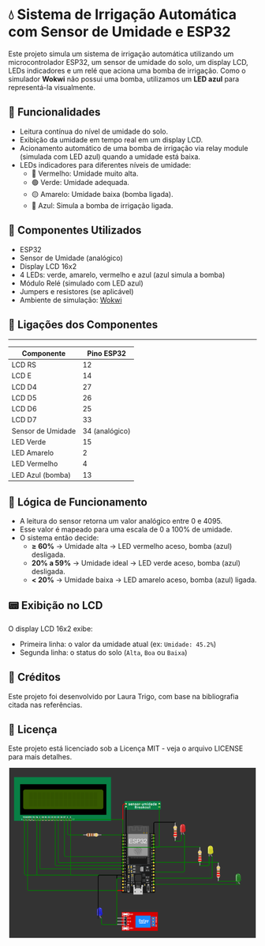 # 💧 Sistema de Irrigação Automática com Sensor de Umidade e ESP32

Este projeto simula um sistema de irrigação automática utilizando um microcontrolador ESP32, um sensor de umidade do solo, um display LCD, LEDs indicadores e um relé que aciona uma bomba de irrigação. Como o simulador **Wokwi** não possui uma bomba, utilizamos um **LED azul** para representá-la visualmente.

## 🚀 Funcionalidades

- Leitura contínua do nível de umidade do solo.
- Exibição da umidade em tempo real em um display LCD.
- Acionamento automático de uma bomba de irrigação via relay module (simulada com LED azul) quando a umidade está baixa.
- LEDs indicadores para diferentes níveis de umidade:
  - 🔴 Vermelho: Umidade muito alta.
  - 🟢 Verde: Umidade adequada.
  - 🟡 Amarelo: Umidade baixa (bomba ligada).
  - 🔵 Azul: Simula a bomba de irrigação ligada.

## 🧰 Componentes Utilizados

- ESP32
- Sensor de Umidade (analógico)
- Display LCD 16x2
- 4 LEDs: verde, amarelo, vermelho e azul (azul simula a bomba)
- Módulo Relé (simulado com LED azul)
- Jumpers e resistores (se aplicável)
- Ambiente de simulação: [Wokwi](https://wokwi.com/)

## 🔌 Ligações dos Componentes

--------------------------------------
| Componente         |   Pino ESP32   |
|--------------------|----------------|
| LCD RS             | 12             |
| LCD E              | 14             |
| LCD D4             | 27             |
| LCD D5             | 26             |
| LCD D6             | 25             |
| LCD D7             | 33             |
| Sensor de Umidade  | 34 (analógico) |
| LED Verde          | 15             |
| LED Amarelo        | 2              |
| LED Vermelho       | 4              |
| LED Azul (bomba)   | 13             |

## 🧠 Lógica de Funcionamento

- A leitura do sensor retorna um valor analógico entre 0 e 4095.
- Esse valor é mapeado para uma escala de 0 a 100% de umidade.
- O sistema então decide:
  - **≥ 60%** → Umidade alta → LED vermelho aceso, bomba (azul) desligada.
  - **20% a 59%** → Umidade ideal → LED verde aceso, bomba (azul) desligada.
  - **< 20%** → Umidade baixa → LED amarelo aceso, bomba (azul) ligada.

## 📟 Exibição no LCD

O display LCD 16x2 exibe:
- Primeira linha: o valor da umidade atual (ex: `Umidade: 45.2%`)
- Segunda linha: o status do solo (`Alta`, `Boa` ou `Baixa`)

## 🎥 Créditos

Este projeto foi desenvolvido por Laura Trigo, com base na bibliografia citada nas referências.

## 📜 Licença

Este projeto está licenciado sob a Licença MIT - veja o arquivo LICENSE para mais detalhes.

<p align="center">
  <img src="image.png" alt="Circuito no Simulador" width="500" />
</p>
